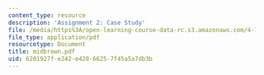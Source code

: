 ```yaml
---
content_type: resource
description: 'Assignment 2: Case Study'
file: /media/https%3A/open-learning-course-data-rc.s3.amazonaws.com/4-183-sustainable-design-and-technology-research-workshop-spring-2004/6201927fe242e42866257f45a5a7db3b_midbrown.pdf
file_type: application/pdf
resourcetype: Document
title: midbrown.pdf
uid: 6201927f-e242-e428-6625-7f45a5a7db3b
---
```

